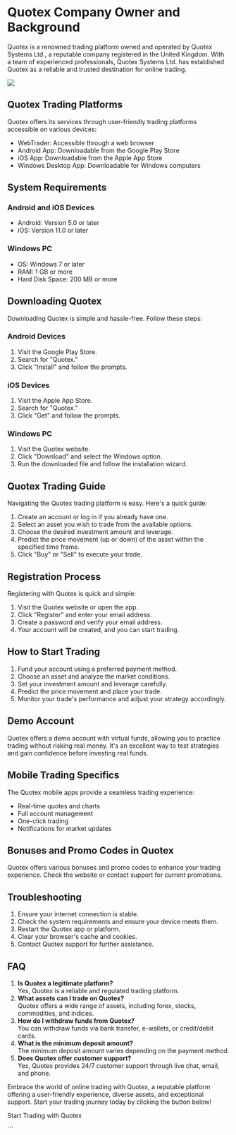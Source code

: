 # Quotex Company Owner and Background

Quotex is a renowned trading platform owned and operated by Quotex
Systems Ltd., a reputable company registered in the United Kingdom. With
a team of experienced professionals, Quotex Systems Ltd. has established
Quotex as a reliable and trusted destination for online trading.

[![](https://static.quotex.io/files/4_en/300_250.jpg)](https://traff.sbs/brokerqxlid)

## Quotex Trading Platforms

Quotex offers its services through user-friendly trading platforms
accessible on various devices:

-   WebTrader: Accessible through a web browser
-   Android App: Downloadable from the Google Play Store
-   iOS App: Downloadable from the Apple App Store
-   Windows Desktop App: Downloadable for Windows computers

## System Requirements

### Android and iOS Devices

-   Android: Version 5.0 or later
-   iOS: Version 11.0 or later

### Windows PC

-   OS: Windows 7 or later
-   RAM: 1 GB or more
-   Hard Disk Space: 200 MB or more

## Downloading Quotex

Downloading Quotex is simple and hassle-free. Follow these steps:

### Android Devices

1.  Visit the Google Play Store.
2.  Search for "Quotex."
3.  Click "Install" and follow the prompts.

### iOS Devices

1.  Visit the Apple App Store.
2.  Search for "Quotex."
3.  Click "Get" and follow the prompts.

### Windows PC

1.  Visit the Quotex website.
2.  Click "Download" and select the Windows option.
3.  Run the downloaded file and follow the installation wizard.

## Quotex Trading Guide

Navigating the Quotex trading platform is easy. Here\'s a quick guide:

1.  Create an account or log in if you already have one.
2.  Select an asset you wish to trade from the available options.
3.  Choose the desired investment amount and leverage.
4.  Predict the price movement (up or down) of the asset within the
    specified time frame.
5.  Click "Buy" or "Sell" to execute your trade.

## Registration Process

Registering with Quotex is quick and simple:

1.  Visit the Quotex website or open the app.
2.  Click "Register" and enter your email address.
3.  Create a password and verify your email address.
4.  Your account will be created, and you can start trading.

## How to Start Trading

1.  Fund your account using a preferred payment method.
2.  Choose an asset and analyze the market conditions.
3.  Set your investment amount and leverage carefully.
4.  Predict the price movement and place your trade.
5.  Monitor your trade\'s performance and adjust your strategy
    accordingly.

## Demo Account

Quotex offers a demo account with virtual funds, allowing you to
practice trading without risking real money. It\'s an excellent way to
test strategies and gain confidence before investing real funds.

## Mobile Trading Specifics

The Quotex mobile apps provide a seamless trading experience:

-   Real-time quotes and charts
-   Full account management
-   One-click trading
-   Notifications for market updates

## Bonuses and Promo Codes in Quotex

Quotex offers various bonuses and promo codes to enhance your trading
experience. Check the website or contact support for current promotions.

## Troubleshooting

1.  Ensure your internet connection is stable.
2.  Check the system requirements and ensure your device meets them.
3.  Restart the Quotex app or platform.
4.  Clear your browser\'s cache and cookies.
5.  Contact Quotex support for further assistance.

## FAQ

1.  **Is Quotex a legitimate platform?**\
    Yes, Quotex is a reliable and regulated trading platform.
2.  **What assets can I trade on Quotex?**\
    Quotex offers a wide range of assets, including forex, stocks,
    commodities, and indices.
3.  **How do I withdraw funds from Quotex?**\
    You can withdraw funds via bank transfer, e-wallets, or credit/debit
    cards.
4.  **What is the minimum deposit amount?**\
    The minimum deposit amount varies depending on the payment method.
5.  **Does Quotex offer customer support?**\
    Yes, Quotex provides 24/7 customer support through live chat, email,
    and phone.

Embrace the world of online trading with Quotex, a reputable platform
offering a user-friendly experience, diverse assets, and exceptional
support. Start your trading journey today by clicking the button below!

Start Trading with Quotex

\`\`\`

